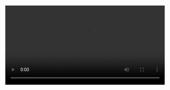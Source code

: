 <video width="100%" height="auto" autoplay src="https://user-images.githubusercontent.com/39590270/185327740-1123fb74-af5c-4169-9a97-c09460b08f51.mp4"></video>
